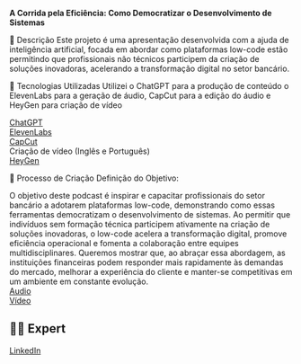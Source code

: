 <p> <b> A Corrida pela Eficiência:  Como Democratizar o Desenvolvimento de Sistemas </b> </p>

📒 Descrição
Este projeto é uma apresentação desenvolvida com a ajuda de inteligência artificial, focada em abordar como plataformas low-code estão permitindo que profissionais não técnicos participem da criação de soluções inovadoras, acelerando a transformação digital no setor bancário.


🤖 Tecnologias Utilizadas
Utilizei o ChatGPT para a produção de conteúdo o ElevenLabs para a geração de áudio, CapCut para a edição do áudio e HeyGen para criação de vídeo

[ChatGPT](https://chatgpt.com/)</br>
[ElevenLabs](https://elevenlabs.io/)</br>
[CapCut](https://www.capcut.com/pt-br/)</br>
Criação de vídeo (Inglês e Português)</br>
[HeyGen](https://www.heygen.com/)

🧐 Processo de Criação
Definição do Objetivo:

O objetivo deste podcast é inspirar e capacitar profissionais do setor bancário a adotarem plataformas low-code, demonstrando como essas ferramentas democratizam o desenvolvimento de sistemas. Ao permitir que indivíduos sem formação técnica participem ativamente na criação de soluções inovadoras, o low-code acelera a transformação digital, promove eficiência operacional e fomenta a colaboração entre equipes multidisciplinares. Queremos mostrar que, ao abraçar essa abordagem, as instituições financeiras podem responder mais rapidamente às demandas do mercado, melhorar a experiência do cliente e manter-se competitivas em um ambiente em constante evolução.
</br>
[Audio](https://github.com/AdriSandes/prompts-for-podcast-generate-by-ia/blob/main/AudioEditado.mp3)</br>
[Vídeo](https://github.com/AdriSandes/prompts-for-podcast-generate-by-ia/blob/main/LowCode2.mp4)

## 👨‍💻 Expert
[LinkedIn](https://www.linkedin.com/in/adriana-sandes-44754a290/)

